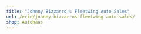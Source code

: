 ```yaml
---
title: "Johnny Bizzarro's Fleetwing Auto Sales"
url: /erie/johnny-bizzarros-fleetwing-auto-sales/
shop: Autohaus
---
```

